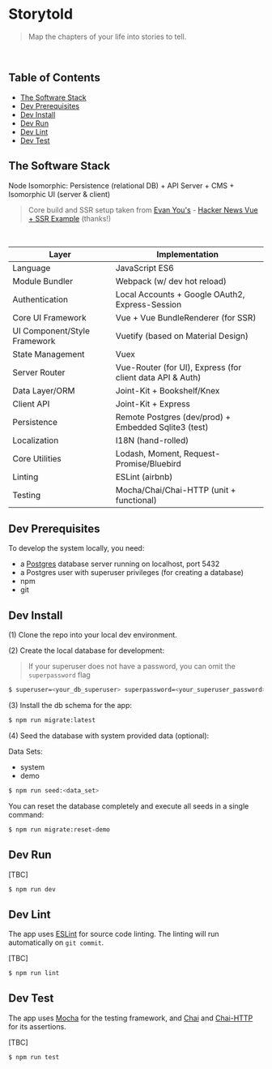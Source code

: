 # Storytold

> Map the chapters of your life into stories to tell.

<br />

## Table of Contents

* [The Software Stack][section-the-software-stack]
* [Dev Prerequisites][section-dev-prerequisites]
* [Dev Install][section-dev-install]
* [Dev Run][section-dev-run]
* [Dev Lint][section-dev-lint]
* [Dev Test][section-dev-test]


## The Software Stack

Node Isomorphic: Persistence (relational DB) + API Server + CMS + Isomorphic UI (server & client)
> Core build and SSR setup taken from [Evan You's][link-evan-you-github] - [Hacker News Vue + SSR Example][link-vue-hackernews-site] (thanks!)

<br />

| Layer | Implementation |
| ----- | -------------- |
| Language | JavaScript ES6 |
| Module Bundler | Webpack (w/ dev hot reload) |
| Authentication | Local Accounts + Google OAuth2, Express-Session |
| Core UI Framework | Vue + Vue BundleRenderer (for SSR) |
| UI Component/Style Framework | Vuetify (based on Material Design) |
| State Management | Vuex |
| Server Router | Vue-Router (for UI), Express (for client data API & Auth) |
| Data Layer/ORM | Joint-Kit + Bookshelf/Knex |
| Client API | Joint-Kit + Express |
| Persistence | Remote Postgres (dev/prod) + Embedded Sqlite3 (test) |
| Localization | I18N (hand-rolled) |
| Core Utilities | Lodash, Moment, Request-Promise/Bluebird |
| Linting | ESLint (airbnb) |
| Testing | Mocha/Chai/Chai-HTTP (unit + functional) |


## Dev Prerequisites

To develop the system locally, you need:

* a [Postgres][link-postgres-site] database server running on localhost, port 5432
* a Postgres user with superuser privileges (for creating a database)
* npm
* git


## Dev Install

(1) Clone the repo into your local dev environment.

(2) Create the local database for development:
> If your superuser does not have a password, you can omit the <code>superpassword</code> flag

``` sh
$ superuser=<your_db_superuser> superpassword=<your_superuser_password> npm run db-init
```

(3) Install the db schema for the app:

``` sh
$ npm run migrate:latest
```

(4) Seed the database with system provided data (optional):

Data Sets:
* system
* demo

``` sh
$ npm run seed:<data_set>
```

You can reset the database completely and execute all seeds in a single command:

``` sh
$ npm run migrate:reset-demo
```


## Dev Run

[TBC]

``` sh
$ npm run dev
```


## Dev Lint

The app uses [ESLint][link-eslint-site] for source code linting. The linting will run automatically on `git commit`.

[TBC]

``` sh
$ npm run lint
```


## Dev Test

The app uses [Mocha][link-mocha-site] for the testing framework,
and [Chai][link-chai-site] and [Chai-HTTP][link-chai-http-site] for its assertions.

[TBC]

``` sh
$ npm run test
```


[section-the-software-stack]: #the-software-stack
[section-dev-prerequisites]: #dev-prerequisites
[section-dev-install]: #dev-install
[section-dev-run]: #dev-run
[section-dev-lint]: #dev-lint
[section-dev-test]: #dev-test

[link-evan-you-github]: https://github.com/yyx990803
[link-vue-hackernews-site]: https://github.com/vuejs/vue-hackernews-2.0
[link-postgres-site]: https://www.postgresql.org
[link-eslint-site]: https://eslint.org
[link-mocha-site]: https://mochajs.org
[link-chai-site]: http://chaijs.com
[link-chai-http-site]: http://chaijs.com/plugins/chai-http
